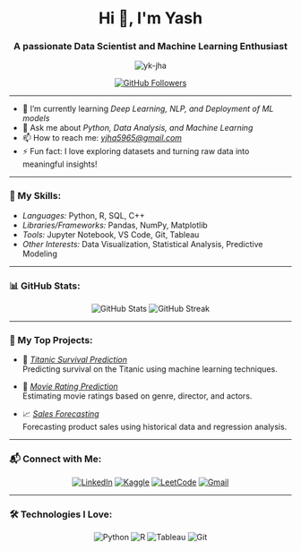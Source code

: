 <h1 align="center">Hi 👋, I'm Yash</h1>
<h3 align="center">A passionate Data Scientist and Machine Learning Enthusiast</h3>

<p align="center">
  <img src="https://komarev.com/ghpvc/?username=yourusername&label=Profile%20views&color=0e75b6&style=flat" alt="yk-jha" />
</p>

<p align="center">
  <a href="https://github.com/yk-jha?tab=repositories">
    <img src="https://img.shields.io/github/followers/yk-jha?label=Follow&style=social" alt="GitHub Followers" />
  </a>
</p>

---

- 🌱 I’m currently learning *Deep Learning, NLP, and Deployment of ML models*
- 💬 Ask me about *Python, Data Analysis, and Machine Learning*
- 📫 How to reach me: *yjha5965@gmail.com*
- ⚡ Fun fact: I love exploring datasets and turning raw data into meaningful insights!

---

### 🚀 My Skills:
- *Languages:* Python, R, SQL, C++
- *Libraries/Frameworks:* Pandas, NumPy, Matplotlib
- *Tools:* Jupyter Notebook, VS Code, Git, Tableau
- *Other Interests:* Data Visualization, Statistical Analysis, Predictive Modeling

---

### 📊 GitHub Stats:
<p align="center">
  <img src="https://github-readme-stats.vercel.app/api?username=yk-jha&show_icons=true&theme=radical" alt="GitHub Stats" />
  <img src="https://github-readme-streak-stats.herokuapp.com/?user=yk-jha&theme=radical" alt="GitHub Streak" />
</p>

---

### 🌟 My Top Projects:
- 🚢 [*Titanic Survival Prediction*](https://github.com/yk-jha/codsoft_task_1)  
  Predicting survival on the Titanic using machine learning techniques.
  
- 🎥 [*Movie Rating Prediction*](https://github.com/yk-jha/codsoft_task_2)  
  Estimating movie ratings based on genre, director, and actors.

- 📈 [*Sales Forecasting*](https://github.com/yk-jha/codsoft_task_3)  
  Forecasting product sales using historical data and regression analysis.

---

### 📬 Connect with Me:
<p align="center">
  <a href="https://www.linkedin.com/in/yk-jha/"><img src="https://img.icons8.com/color/48/000000/linkedin.png" alt="LinkedIn" /></a>
  <a href="https://www.kaggle.com/uyash1"><img src="https://www.google.com/url?sa=i&url=https%3A%2F%2Ftwitter.com%2Fkaggle&psig=AOvVaw0mDTCgSLMrbvSafue6J5a0&ust=1733938434343000&source=images&cd=vfe&opi=89978449&ved=0CBQQjRxqFwoTCLCV2pXenYoDFQAAAAAdAAAAABAE" alt="Kaggle" /></a>
  <a href="https://leetcode.com/u/uyashjha/"><img src="https://img.icons8.com/external-tal-revivo-color-tal-revivo/48/000000/external-level-up-your-coding-skills-and-quickly-land-a-job-logo-color-tal-revivo.png" alt="LeetCode" /></a>
  <a href="yjha5965@gmail.com"><img src="https://img.icons8.com/color/48/000000/gmail.png" alt="Gmail" /></a>
</p>

---

### 🛠️ Technologies I Love:
<p align="center">
  <img src="https://img.icons8.com/color/48/000000/python.png" alt="Python" />
  <img src="https://img.icons8.com/color/48/000000/r-project.png" alt="R" />
  <img src="https://img.icons8.com/color/48/000000/tableau-software.png" alt="Tableau" />
  <img src="https://img.icons8.com/color/48/000000/git.png" alt="Git" />
</p>
